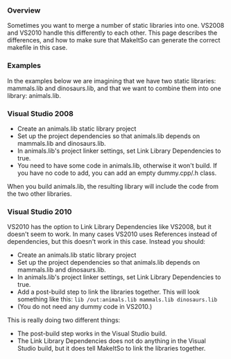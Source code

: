### Overview ###
Sometimes you want to merge a number of static libraries into one. VS2008 and VS2010 handle this differently to each other. This page describes the differences, and how to make sure that MakeItSo can generate the correct makefile in this case.

### Examples ###
In the examples below we are imagining that we have two static libraries: mammals.lib and dinosaurs.lib, and that we want to combine them into one library: animals.lib.

### Visual Studio 2008 ###
  * Create an animals.lib static library project
  * Set up the project dependencies so that animals.lib depends on mammals.lib and dinosaurs.lib.
  * In animals.lib's project linker settings, set Link Library Dependencies to true.
  * You need to have some code in animals.lib, otherwise it won't build. If you have no code to add, you can add an empty dummy.cpp/.h class.

When you build animals.lib, the resulting library will include the code from the two other libraries.

### Visual Studio 2010 ###
VS2010 has the option to Link Library Dependencies like VS2008, but it doesn't seem to work. In many cases VS2010 uses References instead of dependencies, but this doesn't work in this case. Instead you should:
  * Create an animals.lib static library project
  * Set up the project dependencies so that animals.lib depends on mammals.lib and dinosaurs.lib.
  * In animals.lib's project linker settings, set Link Library Dependencies to true.
  * Add a post-build step to link the libraries together. This will look something like this: `lib /out:animals.lib mammals.lib dinosaurs.lib`
  * (You do not need any dummy code in VS2010.)

This is really doing two different things:
  * The post-build step works in the Visual Studio build.
  * The Link Library Dependencies does not do anything in the Visual Studio build, but it does tell MakeItSo to link the libraries together.